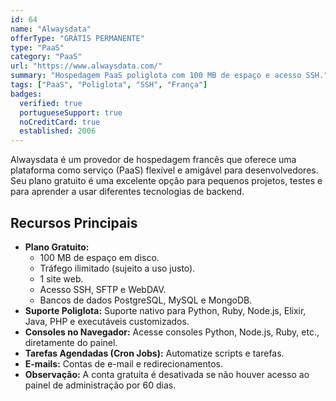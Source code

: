 ```yaml
---
id: 64
name: "Alwaysdata"
offerType: "GRÁTIS PERMANENTE"
type: "PaaS"
category: "PaaS"
url: "https://www.alwaysdata.com/"
summary: "Hospedagem PaaS poliglota com 100 MB de espaço e acesso SSH."
tags: ["PaaS", "Poliglota", "SSH", "França"]
badges:
  verified: true
  portugueseSupport: true
  noCreditCard: true
  established: 2006
---
```


Alwaysdata é um provedor de hospedagem francês que oferece uma plataforma como serviço (PaaS) flexível e amigável para desenvolvedores. Seu plano gratuito é uma excelente opção para pequenos projetos, testes e para aprender a usar diferentes tecnologias de backend.

## Recursos Principais

- **Plano Gratuito:**
  - 100 MB de espaço em disco.
  - Tráfego ilimitado (sujeito a uso justo).
  - 1 site web.
  - Acesso SSH, SFTP e WebDAV.
  - Bancos de dados PostgreSQL, MySQL e MongoDB.
- **Suporte Poliglota:** Suporte nativo para Python, Ruby, Node.js, Elixir, Java, PHP e executáveis customizados.
- **Consoles no Navegador:** Acesse consoles Python, Node.js, Ruby, etc., diretamente do painel.
- **Tarefas Agendadas (Cron Jobs):** Automatize scripts e tarefas.
- **E-mails:** Contas de e-mail e redirecionamentos.
- **Observação:** A conta gratuita é desativada se não houver acesso ao painel de administração por 60 dias.
